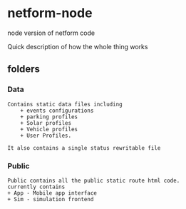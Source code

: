 # netform-node
node version of netform code

Quick description of how the whole thing works


## folders

### Data 

    Contains static data files including 
        + events configurations 
        + parking profiles 
        + Solar profiles 
        + Vehicle profiles
        + User Profiles.

    It also contains a single status rewritable file

### Public

    Public contains all the public static route html code. 
    currently contains
    + App - Mobile app interface
    + Sim - simulation frontend

